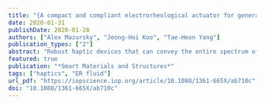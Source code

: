 ```yaml
---
title: "{A compact and compliant electrorheological actuator for generating a wide range of haptic sensations"
date: 2020-01-31
publishDate: 2020-01-28
authors: ["Alex Mazursky", "Jeong-Hoi Koo", "Tae-Heon Yang"]
publication_types: ["2"]
abstract: "Robust haptic devices that can convey the entire spectrum of human touch perception are necessary to afford realistic haptic experiences. For vivid and immersive interaction, a combination of both tactile and kinesthetic information must be presented to users. While vibrotactile feedback has become ubiquitous in today's handheld devices, traditional kinesthetic actuators present significant challenges to miniaturization. Moreover, only limited success has been achieved in developing haptic actuators capable of conveying both tactile and kinesthetic sensations for small consumer electronics. Therefore, this study presents a compact actuator based on electrorheological (ER) fluid for generating a wide range of concurrent kinesthetic and tactile feedback. The design focus for the proposed actuator is to activate multiple operating modes of ER fluid to maximize the force generated by the actuator within a given small size constraint. To this end, the design incorporated two ground electrodes (a stationary ring electrode and a movable electrode attached to a spring element) for tuning the fluid's yield stress in both flow and squeeze modes. After fabricating a prototype actuator, testing was performed with a dynamic mechanical analyzer (DMA) and an accelerometer to evaluate its ability to produce a wide range of kinesthetic feedback, as well as distinct vibrotactile feedback up to the limit of human perception. The results of kinesthetic testing indicate that the actuator can generate large forces (6.2 N maximum at 4 kV) at rates greater than the just-noticeable difference, indicating that the actuator can convey a wide range of kinesthetic sensations. Tactile evaluation using DMA and the processed acceleration response demonstrated that the actuator can generate both low and high frequency (up to 300 Hz) vibrotactile sensations at perceivably high intensity."
featured: true
publication: "*Smart Materials and Structures*"
tags: ["haptics", "ER fluid"]
url_pdf: "https://iopscience.iop.org/article/10.1088/1361-665X/ab710c"
doi: "10.1088/1361-665X/ab710c"
---
```


